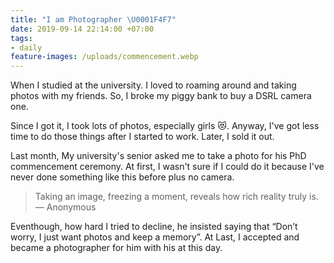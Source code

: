 ```yaml
---
title: "I am Photographer \U0001F4F7"
date: 2019-09-14 22:14:00 +07:00
tags:
- daily
feature-images: /uploads/commencement.webp
---
```


When I studied at the university. I loved to roaming around and taking photos with my friends. So, I broke my piggy bank to buy a DSRL camera one.

Since I got it, I took lots of photos, especially girls 😻. Anyway, I've got less time to do those things after I started to work. Later, I sold it out.

Last month, My university's senior asked me to take a photo for his PhD commencement ceremony. At first, I wasn't sure if I could do it because I've never done something like this before plus no camera. 

> Taking an image, freezing a moment, reveals how rich reality truly is. — Anonymous

Eventhough, how hard I tried to decline, he insisted saying that “Don’t worry, I just want photos and keep a memory”. At Last, I accepted and became a photographer for him with his at this day.